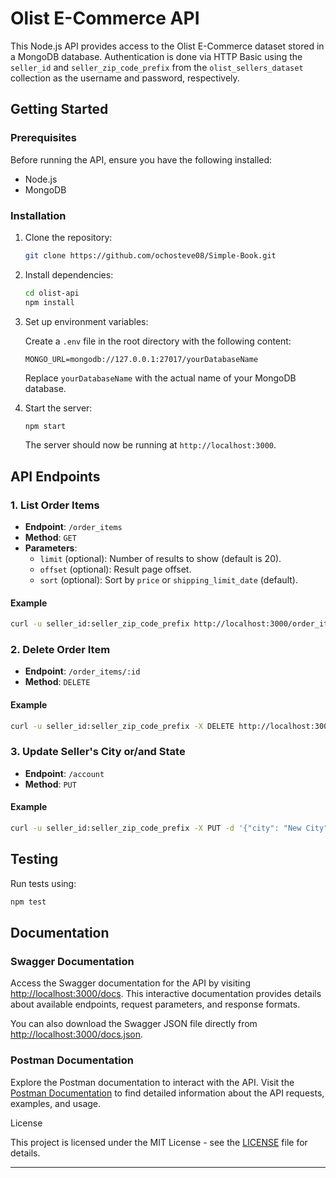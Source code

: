 # Olist E-Commerce API

This Node.js API provides access to the Olist E-Commerce dataset stored in a MongoDB database. Authentication is done via HTTP Basic using the `seller_id` and `seller_zip_code_prefix` from the `olist_sellers_dataset` collection as the username and password, respectively.

## Getting Started

### Prerequisites

Before running the API, ensure you have the following installed:

- Node.js
- MongoDB

### Installation

1. Clone the repository:

   ```bash
   git clone https://github.com/ochosteve08/Simple-Book.git
   ```
2. Install dependencies:

   ```bash
   cd olist-api
   npm install
   ```
3. Set up environment variables:

   Create a `.env` file in the root directory with the following content:

   ```env
   MONGO_URL=mongodb://127.0.0.1:27017/yourDatabaseName
   ```

   Replace `yourDatabaseName` with the actual name of your MongoDB database.
4. Start the server:

   ```bash
   npm start
   ```

   The server should now be running at `http://localhost:3000`.

## API Endpoints

### 1. List Order Items

- **Endpoint**: `/order_items`
- **Method**: `GET`
- **Parameters**:
  - `limit` (optional): Number of results to show (default is 20).
  - `offset` (optional): Result page offset.
  - `sort` (optional): Sort by `price` or `shipping_limit_date` (default).

#### Example

```bash
curl -u seller_id:seller_zip_code_prefix http://localhost:3000/order_items?limit=20&offset=0&sort=price
```

### 2. Delete Order Item

- **Endpoint**: `/order_items/:id`
- **Method**: `DELETE`

#### Example

```bash
curl -u seller_id:seller_zip_code_prefix -X DELETE http://localhost:3000/order_items/12345
```

### 3. Update Seller's City or/and State

- **Endpoint**: `/account`
- **Method**: `PUT`

#### Example

```bash
curl -u seller_id:seller_zip_code_prefix -X PUT -d '{"city": "New City", "state": "NS"}' http://localhost:3000/account
```

## Testing

Run tests using:

```bash
npm test
```

## Documentation

### Swagger Documentation

Access the Swagger documentation for the API by visiting [http://localhost:3000/docs](http://localhost:3000/docs). This interactive documentation provides details about available endpoints, request parameters, and response formats.

You can also download the Swagger JSON file directly from [http://localhost:3000/docs.json](http://localhost:3000/docs.json).

### Postman Documentation

Explore the Postman documentation to interact with the API. Visit the [Postman Documentation](https://documenter.getpostman.com/view/25943148/2s9YeD8t2N) to find detailed information about the API requests, examples, and usage.

License

This project is licensed under the MIT License - see the [LICENSE](LICENSE) file for details.

---
